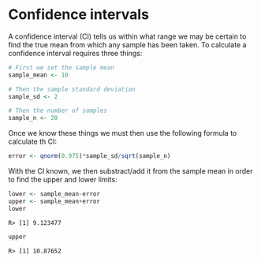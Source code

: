 # Confidence intervals




A confidence interval (CI) tells us within what range we may be certain to find the true mean from which any sample has been taken. To calculate a confidence interval requires three things:  


```r
# First we set the sample mean
sample_mean <- 10

# Then the sample standard deviation
sample_sd <- 2

# Then the number of samples
sample_n <- 20
```

Once we know these things we must then use the following formula to calculate th CI:


```r
error <- qnorm(0.975)*sample_sd/sqrt(sample_n)
```

With the CI known, we then substract/add it from the sample mean in order to find the upper and lower limits:


```r
lower <- sample_mean-error
upper <- sample_mean+error
lower
```

```
R> [1] 9.123477
```

```r
upper
```

```
R> [1] 10.87652
```

